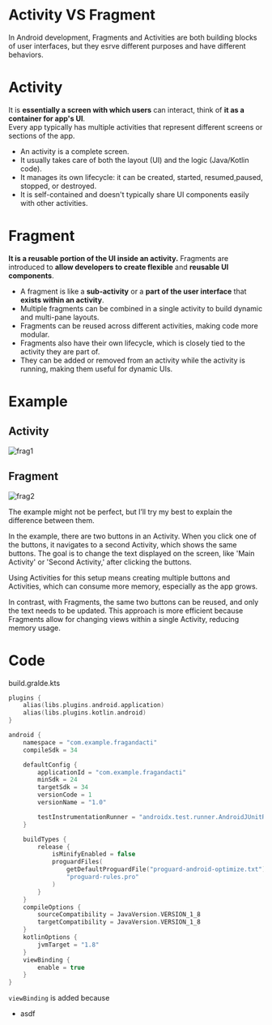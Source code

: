 # Activity VS Fragment
In Android development, Fragments and Activities are both building blocks of user interfaces, but they esrve different purposes and have different behaviors.

# Activity
 It is **essentially a screen with which users** can interact, think of **it as a container for app's UI**.  
 Every app typically has multiple activities that represent different screens or sections of the app.
- An activity is a complete screen.
- It usually takes care of both the layout (UI) and the logic (Java/Kotlin code).
- It manages its own lifecycle: it can be created, started, resumed,paused, stopped, or destroyed.
- It is self-contained and doesn't typically share UI components easily with other activities.

# Fragment
**It is a reusable portion of the UI inside an activity.** 
Fragments are introduced to **allow developers to create flexible** and **reusable UI components**.
- A fragment is like a **sub-activity** or a **part of the user interface** that **exists within an activity**.
- Multiple fragments can be combined in a single activity to build dynamic and multi-pane layouts.
- Fragments can be reused across different activities, making code more modular.
- Fragments also have their own lifecycle, which is closely tied to the activity they are part of.
- They can be added or removed from an activity while the activity is running, making them useful for dynamic UIs.

# Example
## Activity
![frag1](https://github.com/user-attachments/assets/7dd86113-f679-4021-8381-a1febc4000e6)

## Fragment
![frag2](https://github.com/user-attachments/assets/cd7dda19-a5b8-4367-94ff-2d0c32a68970)

The example might not be perfect, but I’ll try my best to explain the difference between them.  

In the example, there are two buttons in an Activity. When you click one of the buttons, it navigates to a second Activity, which shows the same buttons. The goal is to change the text displayed on the screen, like 'Main Activity' or 'Second Activity,' after clicking the buttons.  

Using Activities for this setup means creating multiple buttons and Activities, which can consume more memory, especially as the app grows.  

In contrast, with Fragments, the same two buttons can be reused, and only the text needs to be updated. This approach is more efficient because Fragments allow for changing views within a single Activity, reducing memory usage.  


# Code
build.gralde.kts
```kts
plugins {
    alias(libs.plugins.android.application)
    alias(libs.plugins.kotlin.android)
}

android {
    namespace = "com.example.fragandacti"
    compileSdk = 34

    defaultConfig {
        applicationId = "com.example.fragandacti"
        minSdk = 24
        targetSdk = 34
        versionCode = 1
        versionName = "1.0"

        testInstrumentationRunner = "androidx.test.runner.AndroidJUnitRunner"
    }

    buildTypes {
        release {
            isMinifyEnabled = false
            proguardFiles(
                getDefaultProguardFile("proguard-android-optimize.txt"),
                "proguard-rules.pro"
            )
        }
    }
    compileOptions {
        sourceCompatibility = JavaVersion.VERSION_1_8
        targetCompatibility = JavaVersion.VERSION_1_8
    }
    kotlinOptions {
        jvmTarget = "1.8"
    }
    viewBinding {
        enable = true
    }
}
```
`viewBinding` is added because
 - asdf
